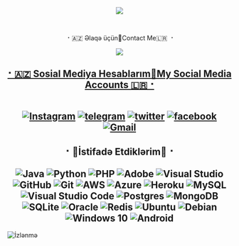 
<p align="center">
  <img src="https://readme-typing-svg.herokuapp.com?color=5EE045&width=420&lines=Master+Developer;Nihat+Farz+🇦🇿">
</p> 
<br>




<p align="center">
⠐ 🇦🇿 Əlaqə üçün🔳Contact Me🇱🇷 ⠐
<p align="center">
<a href="https://telegram.me/nihatfarz"><img src="https://img.shields.io/badge/Telegram-2CA5E0?style=for-the-badge&logo=telegram&logoColor=white" />

  
  <h2 align="center"><b> ⠂🇦🇿 Sosial Mediya Hesablarım🔳My Social Media Accounts 🇱🇷⠐
  <br>
  <br>

[![Instagram](https://img.shields.io/badge/-Instagram-E1306C?style=for-the-badge&logo=instagram&logoColor=white)](https://www.instagram.com/nihatfarz) [![telegram](https://img.shields.io/badge/Telegram-0088cc?style=for-the-badge&logo=telegram&logocolor=white)](https://t.me/nihatfarz) [![twitter](https://img.shields.io/badge/Twitter-1DA1F2?style=for-the-badge&logo=twitter&logoColor=white)](https://twitter.com/nihatfarz) [![facebook](https://img.shields.io/badge/Facebook-4267B2?style=for-the-badge&logo=Facebook&logoColor=white)](https://facebook.com/nihatfarz) [![Gmail](https://img.shields.io/badge/Gmail.com-0072c6?style=for-the-badge&logo=Microsoft-Outlook&logoColor=Green)](nihatfarz@gmail.com)</b></h2>
</details>
  
  
  
  
  
 
  
  
  
  
  
  
  
  
  
  
  
  
  
  
  

<h2 align="center"><b>⠂🔱İstifadə Etdiklərim🔱⠐
  <br>
  <br>
  <img alt="Java" src="https://img.shields.io/badge/java-%23ED8B00.svg?&style=for-the-badge&logo=java&logoColor=white"/>
  <img alt="Python" src="https://img.shields.io/badge/python-%2314354C.svg?&style=for-the-badge&logo=python&logoColor=white"/>
  <img alt="PHP" src="https://img.shields.io/badge/php-%23777BB4.svg?&style=for-the-badge&logo=php&logoColor=white"/>
  <img alt="Adobe" src="https://img.shields.io/badge/adobe-%23FF0000.svg?&style=for-the-badge&logo=adobe&logoColor=white"/>
  <img alt="Visual Studio" src="https://img.shields.io/badge/VisualStudio-5C2D91.svg?&style=for-the-badge&logo=visual-studio&logoColor=white"/>
  <img alt="GitHub" src="https://img.shields.io/badge/github-%23121011.svg?&style=for-the-badge&logo=github&logoColor=white"/>
  <img alt="Git" src="https://img.shields.io/badge/git-%23F05033.svg?&style=for-the-badge&logo=git&logoColor=white"/>
  <img alt="AWS" src="https://img.shields.io/badge/AWS-%23FF9900.svg?&style=for-the-badge&logo=amazon-aws&logoColor=white"/>
  <img alt="Azure" src="https://img.shields.io/badge/azure-%230072C6.svg?&style=for-the-badge&logo=azure-devops&logoColor=white"/>
  <img alt="Heroku" src="https://img.shields.io/badge/heroku-%23430098.svg?&style=for-the-badge&logo=heroku&logoColor=white"/>
  <img alt="MySQL" src="https://img.shields.io/badge/mysql-%2300f.svg?&style=for-the-badge&logo=mysql&logoColor=white"/>
  <img alt="Visual Studio Code" src="https://img.shields.io/badge/VisualStudioCode-0078d7.svg?&style=for-the-badge&logo=visual-studio-code&logoColor=white"/>	
  <img alt="Postgres" src ="https://img.shields.io/badge/postgres-%23316192.svg?&style=for-the-badge&logo=postgresql&logoColor=white"/>
  <img alt="MongoDB" src ="https://img.shields.io/badge/MongoDB-%234ea94b.svg?&style=for-the-badge&logo=mongodb&logoColor=white"/>
  <img alt="SQLite" src ="https://img.shields.io/badge/sqlite-%2307405e.svg?&style=for-the-badge&logo=sqlite&logoColor=white"/>
  <img alt="Oracle" src ="https://img.shields.io/badge/oracle-%23F00000.svg?&style=for-the-badge&logo=oracle&logoColor=white" />
  <img alt="Redis" src="https://img.shields.io/badge/redis-%23DD0031.svg?&style=for-the-badge&logo=redis&logoColor=white"/>
  <img alt="Ubuntu" src="https://img.shields.io/badge/Ubuntu-E95420?style=for-the-badge&logo=ubuntu&logoColor=white" />
  <img alt="Debian" src="https://img.shields.io/badge/Debian-D70A53?style=for-the-badge&logo=debian&logoColor=white" />  	
  <img alt="Windows 10" src="https://img.shields.io/badge/Windows-0078D6?style=for-the-badge&logo=windows&logoColor=white" />
  <img alt="Android" src="https://img.shields.io/badge/Android-3DDC84?style=for-the-badge&logo=android&logoColor=white" />
</b></h2>
</details>

  
    
    
  
  
  
  
  
  ![İzlənmə](https://visitor-badge.laobi.icu/badge?page_id=nihatfarz.nihatfarz)
  
  
  
